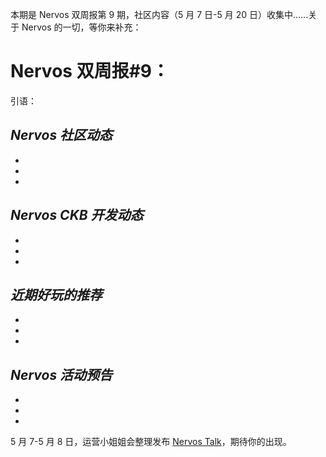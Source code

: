 本期是 Nervos 双周报第 9 期，社区内容（5 月 7 日-5 月 20 日）收集中......关于 Nervos 的一切，等你来补充：


# Nervos 双周报#9：
引语：

## ***Nervos 社区动态***

-

-

-

## ***Nervos CKB 开发动态***

-

-

-

## ***近期好玩的推荐***

-

-

-

## ***Nervos 活动预告***

-

-

-

5 月 7-5 月 8 日，运营小姐姐会整理发布 [Nervos Talk](https://talk.nervos.org/)，期待你的出现。
